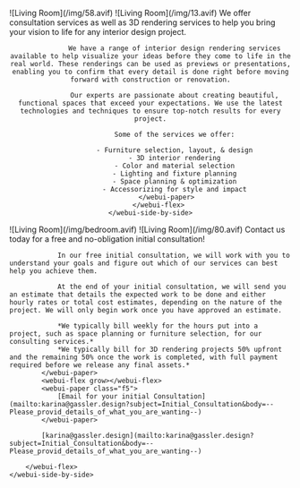 <webui-data data-page-title="Consultation Services for Interior Design & Interior Design Rendering" data-page-subtitle=""></webui-data>
<webui-data data-page-next-page='{"name":"Inspiring Interior Design","href":"/"}'></webui-data>

<webui-flex column justify="center" style="height:auto;min-height:calc(var(--main-height)-var(--header-height)-var(--footer-height));">
    <webui-side-by-side>
        <webui-flex>
            <webui-paper class="ma-3 mt-1">
                ![Living Room](/img/58.avif)
                <webui-flex style="height:150px">
                </webui-flex>
            </webui-paper>
            <webui-paper class="ma-3">
                <webui-flex class="hide-at-mobile" style="height:150px">
                </webui-flex>
                ![Living Room](/img/13.avif)
            </webui-paper>
        </webui-flex>
        <webui-flex column align="center" justify="center" class="gap-2 ma-10 pa-10 theme-tertiary">
            <webui-paper>
                We offer consultation services as well as 3D rendering services to help you bring your vision to life for any interior design project.

                We have a range of interior design rendering services available to help visualize your ideas before they come to life in the real world. These renderings can be used as previews or presentations, enabling you to confirm that every detail is done right before moving forward with construction or renovation.

                Our experts are passionate about creating beautiful, functional spaces that exceed your expectations. We use the latest technologies and techniques to ensure top-notch results for every project.

                Some of the services we offer:

                - Furniture selection, layout, & design
                - 3D interior rendering
                - Color and material selection
                - Lighting and fixture planning
                - Space planning & optimization
                - Accessorizing for style and impact
            </webui-paper>
        </webui-flex>
    </webui-side-by-side>
</webui-flex>

<webui-flex column justify="center" style="height: auto;min-height:calc(var(--main-height)-var(--header-height)-var(--footer-height));">
    <webui-side-by-side>
        <webui-flex>
            <webui-paper class="ma-3 mt-1">
                ![Living Room](/img/bedroom.avif)
                <webui-flex class="hide-at-mobile" style="height:150px"></webui-flex>
            </webui-paper>
            <webui-paper class="ma-3">
                <webui-flex class="hide-at-mobile" style="height:150px"></webui-flex>
                ![Living Room](/img/80.avif)
            </webui-paper>
        </webui-flex>
        <webui-flex column class="gap-2 ma-10 pa-10 theme-tertiary">
            <webui-paper>
                Contact us today for a free and no-obligation initial consultation!

                In our free initial consultation, we will work with you to understand your goals and figure out which of our services can best help you achieve them.

                At the end of your initial consultation, we will send you an estimate that details the expected work to be done and either hourly rates or total cost estimates, depending on the nature of the project. We will only begin work once you have approved an estimate.

                *We typically bill weekly for the hours put into a project, such as space planning or furniture selection, for our consulting services.*
                *We typically bill for 3D rendering projects 50% upfront and the remaining 50% once the work is completed, with full payment required before we release any final assets.*
            </webui-paper>
            <webui-flex grow></webui-flex>
            <webui-paper class="f5">
                [Email for your initial Consultation](mailto:karina@gassler.design?subject=Initial_Consultation&body=--Please_provid_details_of_what_you_are_wanting--)
            </webui-paper>

            [karina@gassler.design](mailto:karina@gassler.design?subject=Initial_Consultation&body=--Please_provid_details_of_what_you_are_wanting--)

        </webui-flex>
    </webui-side-by-side>
</webui-flex>
